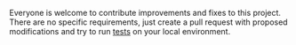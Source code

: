 Everyone is welcome to contribute improvements and fixes to this project. There are no specific requirements, just create a pull request with proposed modifications and try to run [tests](https://github.com/p19x30/magento2-vagrant-for-developers-tests) on your local environment.